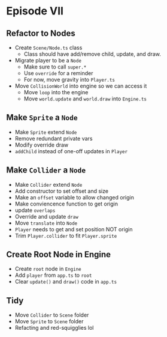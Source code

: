 # Episode VII

## Refactor to Nodes
- Create `Scene/Node.ts` class
  - Class should have add/remove child, update, and draw.
- Migrate player to be a `Node`
  - Make sure to call `super.*`
  - Use `override` for a reminder
  - For now, move gravity into `Player.ts`
- Move `CollisionWorld` into engine so we can access it
  - Move `loop` into the engine
  - Move `world.update` and `world.draw` into `Engine.ts`

## Make `Sprite` a `Node`
- Make `Sprite` extend `Node`
- Remove redundant private vars
- Modify override draw
- `addChild` instead of one-off updates in `Player`

## Make `Collider` a `Node`
- Make `Collider` extend `Node`
- Add constructor to set offset and size
- Make an `offset` variable to allow changed origin
- Make conviencence function to get origin
- update `overlaps`
- Override and update `draw`
- Move `translate` into `Node`
- `Player` needs to get and set position NOT origin
- Trim `Player.collider` to fit `Player.sprite`

## Create Root Node in Engine
- Create `root` node in `Engine`
- Add `player` from `app.ts` to `root`
- Clear `update()` and `draw()` code in `app.ts`

## Tidy
- Move `Collider` to `Scene` folder
- Move `Sprite` to `Scene` folder
- Refacting and red-squigglies lol